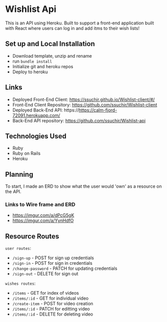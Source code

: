 # Wishlist Api

This is an API using Heroku. Built to support a front-end application built with React where users can log in and add itms to their wish lists!



## Set up and Local Installation

* Download template, unzip and rename
* run `bundle install`
* Initialize git and heroku repos
* Deploy to heroku

## Links

* Deployed Front-End Client: https://ssuchir.github.io/Wishlist-client/#/
* Front-End Client Repository: https://github.com/ssuchir/Wishlist-client
* Deployed Back-End API: https://https://calm-fjord-72091.herokuapp.com/
* Back-End API repository: https://github.com/ssuchir/Wishlist-api


## Technologies Used

* Ruby
* Ruby on Rails
* Heroku


## Planning
To start, I made an ERD to show what the user would 'own' as a resource on the API.

### Links to Wire frame and ERD
* https://imgur.com/a/dPcG5gK
* https://imgur.com/a/YynHdfO

## Resource Routes

`user routes`:
  - `/sign-up` - POST for sign up credentials
  - `/sign-in` - POST for sign in credentials
  - `/change-password` - PATCH for updating credentials
  - `/sign-out` - DELETE for sign out

`wishes routes`:
  - `/items` - GET for index of videos
  - `/items/:id` - GET for individual video
  - `/create-item` - POST for video creation
  - `/items/:id` - PATCH for editting video
  - `/items/:id` - DELETE for deleting video
